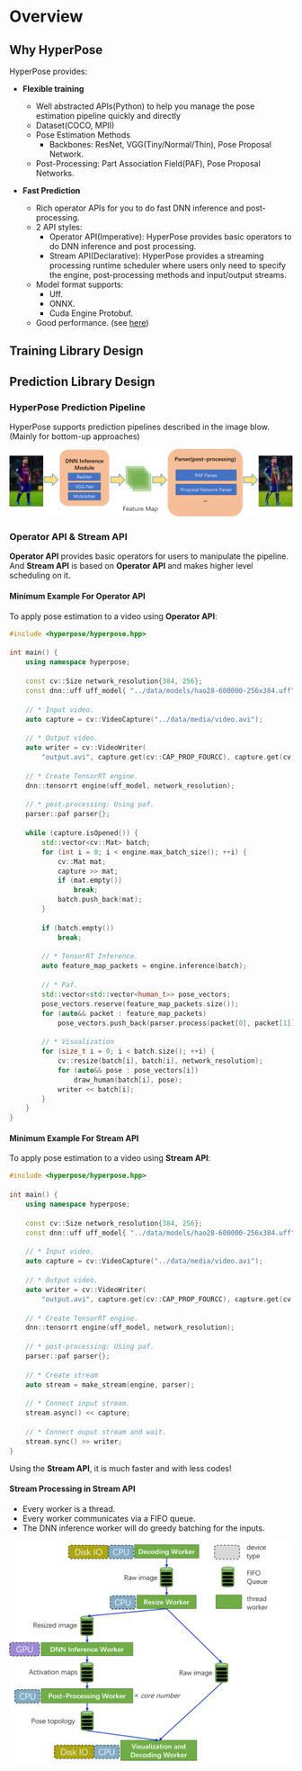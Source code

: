 # Overview

## Why HyperPose

HyperPose provides:

- **Flexible training**
  - Well abstracted APIs(Python) to help you manage the pose estimation pipeline quickly and directly
  - Dataset(COCO, MPII)
  - Pose Estimation Methods
    - Backbones: ResNet, VGG(Tiny/Normal/Thin), Pose Proposal Network.
  - Post-Processing:  Part Association Field(PAF), Pose Proposal Networks.

- **Fast Prediction**
  - Rich operator APIs for you to do fast DNN inference and post-processing.
  - 2 API styles:
    - Operator API(Imperative): HyperPose provides basic operators to do DNN inference and post processing.
    - Stream API(Declarative): HyperPose provides a streaming processing runtime scheduler where users only need to specify the engine, post-processing methods and input/output streams.
  - Model format supports:
    - Uff.
    - ONNX.
    - Cuda Engine Protobuf.
  - Good performance. (see [here](../performance/prediction.md))

## Training Library Design

## Prediction Library Design

### HyperPose Prediction Pipeline

HyperPose supports prediction pipelines described in the image blow. (Mainly for bottom-up approaches)

![](../images/PredArch.png)

### Operator API & Stream API

**Operator API** provides basic operators for users to manipulate the pipeline. And **Stream API** is based on **Operator API** and makes higher level scheduling on it.

#### Minimum Example For Operator API

To apply pose estimation to a video using **Operator API**:

```c++
#include <hyperpose/hyperpose.hpp>

int main() {
    using namespace hyperpose;

    const cv::Size network_resolution{384, 256};
    const dnn::uff uff_model{ "../data/models/hao28-600000-256x384.uff", "image", {"outputs/conf", "outputs/paf"} };

    // * Input video.
    auto capture = cv::VideoCapture("../data/media/video.avi");

    // * Output video.
    auto writer = cv::VideoWriter(
        "output.avi", capture.get(cv::CAP_PROP_FOURCC), capture.get(cv::CAP_PROP_FPS), network_resolution);

    // * Create TensorRT engine.
    dnn::tensorrt engine(uff_model, network_resolution);

    // * post-processing: Using paf.
    parser::paf parser{};

    while (capture.isOpened()) {
        std::vector<cv::Mat> batch;
        for (int i = 0; i < engine.max_batch_size(); ++i) {
            cv::Mat mat;
            capture >> mat;
            if (mat.empty())
                break;
            batch.push_back(mat);
        }

        if (batch.empty())
            break;

        // * TensorRT Inference.
        auto feature_map_packets = engine.inference(batch);

        // * Paf.
        std::vector<std::vector<human_t>> pose_vectors;
        pose_vectors.reserve(feature_map_packets.size());
        for (auto&& packet : feature_map_packets)
            pose_vectors.push_back(parser.process(packet[0], packet[1]));

        // * Visualization
        for (size_t i = 0; i < batch.size(); ++i) {
            cv::resize(batch[i], batch[i], network_resolution);
            for (auto&& pose : pose_vectors[i])
                draw_human(batch[i], pose);
            writer << batch[i];
        }
    }
}
```

#### Minimum Example For Stream API

To apply pose estimation to a video using **Stream API**:

```c++
#include <hyperpose/hyperpose.hpp>

int main() {
    using namespace hyperpose;

    const cv::Size network_resolution{384, 256};
    const dnn::uff uff_model{ "../data/models/hao28-600000-256x384.uff", "image", {"outputs/conf", "outputs/paf"} };

    // * Input video.
    auto capture = cv::VideoCapture("../data/media/video.avi");

    // * Output video.
    auto writer = cv::VideoWriter(
        "output.avi", capture.get(cv::CAP_PROP_FOURCC), capture.get(cv::CAP_PROP_FPS), network_resolution);

    // * Create TensorRT engine.
    dnn::tensorrt engine(uff_model, network_resolution);

    // * post-processing: Using paf.
    parser::paf parser{};

    // * Create stream
    auto stream = make_stream(engine, parser);

    // * Connect input stream.
    stream.async() << capture;

    // * Connect ouput stream and wait.
    stream.sync() >> writer;
}
```

Using the **Stream API**, it is much faster and with less codes!

#### Stream Processing in Stream API

- Every worker is a thread.
- Every worker communicates via a FIFO queue.
- The DNN inference worker will do greedy batching for the inputs.

![](../images/StreamArch.png)

